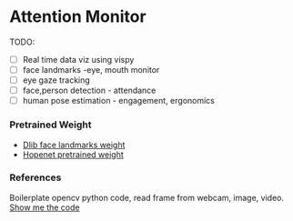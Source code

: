 # Attention Monitor

TODO:

- [ ] Real time data viz using vispy
- [ ] face landmarks -eye, mouth monitor
- [ ] eye gaze tracking
- [ ] face,person detection - attendance
- [ ] human pose estimation - engagement, ergonomics

### Pretrained Weight

- [Dlib face landmarks weight](https://github.com/AKSHAYUBHAT/TensorFace/blob/master/openface/models/dlib/shape_predictor_68_face_landmarks.dat)
- [Hopenet pretrained weight](https://drive.google.com/open?id=1m25PrSE7g9D2q2XJVMR6IA7RaCvWSzCR)

### References

Boilerplate opencv python code, read frame from webcam, image, video.
[Show me the code](https://github.com/yptheangel/opencv-starter-pack/tree/master/python/basic)
